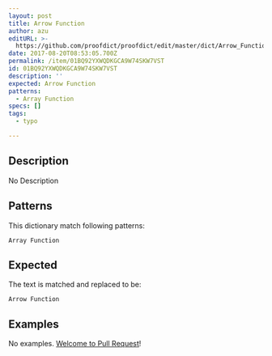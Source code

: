 ```yaml
---
layout: post
title: Arrow Function
author: azu
editURL: >-
  https://github.com/proofdict/proofdict/edit/master/dict/Arrow_Function--01BQ92YXWQDKGCA9W74SKW7VST.yml
date: 2017-08-20T08:53:05.700Z
permalink: /item/01BQ92YXWQDKGCA9W74SKW7VST
id: 01BQ92YXWQDKGCA9W74SKW7VST
description: ''
expected: Arrow Function
patterns:
  - Array Function
specs: []
tags:
  - typo

---
```


## Description

No Description 

## Patterns

This dictionary match following patterns:

    Array Function

## Expected

The text is matched and replaced to be:

    Arrow Function

## Examples

No examples. [Welcome to Pull Request](https://github.com/proofdict/proofdict/edit/master/dict/Arrow_Function--01BQ92YXWQDKGCA9W74SKW7VST.yml)!
